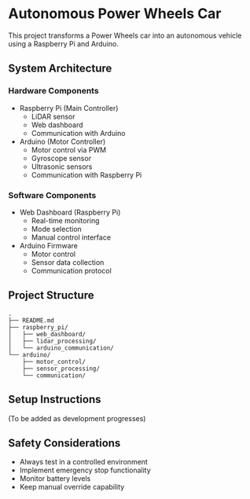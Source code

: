 # Autonomous Power Wheels Car

This project transforms a Power Wheels car into an autonomous vehicle using a Raspberry Pi and Arduino.

## System Architecture

### Hardware Components
- Raspberry Pi (Main Controller)
  - LiDAR sensor
  - Web dashboard
  - Communication with Arduino
- Arduino (Motor Controller)
  - Motor control via PWM
  - Gyroscope sensor
  - Ultrasonic sensors
  - Communication with Raspberry Pi

### Software Components
- Web Dashboard (Raspberry Pi)
  - Real-time monitoring
  - Mode selection
  - Manual control interface
- Arduino Firmware
  - Motor control
  - Sensor data collection
  - Communication protocol

## Project Structure
```
.
├── README.md
├── raspberry_pi/
│   ├── web_dashboard/
│   ├── lidar_processing/
│   └── arduino_communication/
└── arduino/
    ├── motor_control/
    ├── sensor_processing/
    └── communication/
```

## Setup Instructions
(To be added as development progresses)

## Safety Considerations
- Always test in a controlled environment
- Implement emergency stop functionality
- Monitor battery levels
- Keep manual override capability 